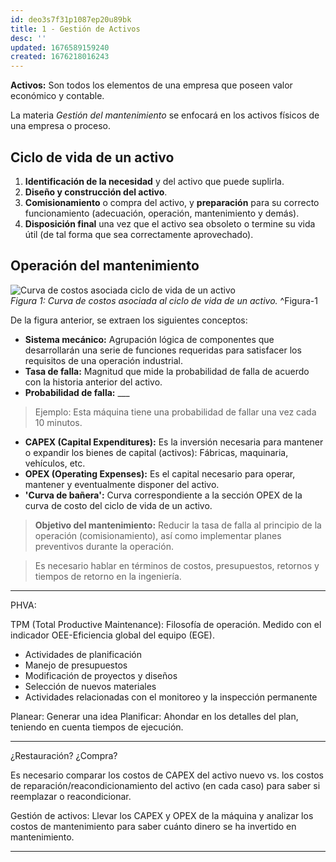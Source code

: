 ```yaml
---
id: deo3s7f31p1087ep20u89bk
title: 1 - Gestión de Activos
desc: ''
updated: 1676589159240
created: 1676218016243
---
```


**Activos:** Son todos los elementos de una empresa que poseen valor económico y contable.

La materia _Gestión del mantenimiento_ se enfocará en los activos físicos de una empresa o proceso.

## Ciclo de vida de un activo

1. **Identificación de la necesidad** y del activo que puede suplirla.
2. **Diseño y construcción del activo**.
3. **Comisionamiento** o compra del activo, y **preparación** para su correcto funcionamiento (adecuación, operación, mantenimiento y demás).
4. **Disposición final** una vez que el activo sea obsoleto o termine su vida útil (de tal forma que sea correctamente aprovechado).

## Operación del mantenimiento

![Curva de costos asociada ciclo de vida de un activo](/assets/images/2023-02-12-00-00-47.png)    
_Figura 1: Curva de costos asociada al ciclo de vida de un activo._ ^Figura-1

De la figura anterior, se extraen los siguientes conceptos:
- **Sistema mecánico:** Agrupación lógica de componentes que desarrollarán una serie de funciones requeridas para satisfacer los requisitos de una operación industrial.
- **Tasa de falla:** Magnitud que mide la probabilidad de falla de acuerdo con la historia anterior del activo.
- **Probabilidad de falla:** ___
> Ejemplo: Esta máquina tiene una probabilidad de fallar una vez cada 10 minutos.
- **CAPEX (Capital Expenditures):** Es la inversión necesaria para mantener o expandir los bienes de capital (activos): Fábricas, maquinaria, vehículos, etc.
- **OPEX (Operating Expenses):** Es el capital necesario para operar, mantener y eventualmente disponer del activo.
- **'Curva de bañera':** Curva correspondiente a la sección OPEX de la curva de costo del ciclo de vida de un activo.

> **Objetivo del mantenimiento:** Reducir la tasa de falla al principio de la operación (comisionamiento), así como implementar planes preventivos durante la operación.

> Es necesario hablar en términos de costos, presupuestos, retornos y tiempos de retorno en la ingeniería.

---

PHVA: 

TPM (Total Productive Maintenance): Filosofía de operación. Medido con el indicador OEE-Eficiencia global del equipo (EGE).


- Actividades de planificación
- Manejo de presupuestos
- Modificación de proyectos y diseños
- Selección de nuevos materiales
- Actividades relacionadas con el monitoreo y la inspección permanente

Planear: Generar una idea
Planificar: Ahondar en los detalles del plan, teniendo en cuenta tiempos de ejecución.

---

¿Restauración? ¿Compra?

Es necesario comparar los costos de CAPEX del activo nuevo vs. los costos de reparación/reacondicionamiento del activo (en cada caso) para saber si reemplazar o reacondicionar.

Gestión de activos: Llevar los CAPEX y OPEX de la máquina y analizar los costos de mantenimiento para saber cuánto dinero se ha invertido en mantenimiento.

---
